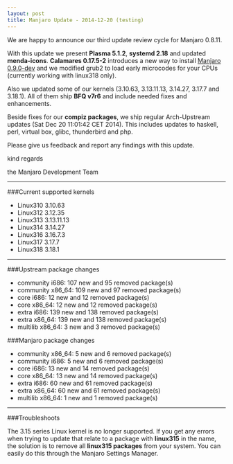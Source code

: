 ```yaml
---
layout: post
title: Manjaro Update - 2014-12-20 (testing)
---
```


We are happy to announce our third update review cycle for Manjaro 0.8.11.

With this update we present **Plasma 5.1.2**, **systemd 2.18** and updated **menda-icons**. **Calamares 0.17.5-2** introduces a new way to install [Manjaro 0.9.0-dev](http://sourceforge.net/projects/manjarotest/files/0.9.0/) and we modified grub2 to load early microcodes for your CPUs (currently working with linux318 only).

Also we updated some of our kernels (3.10.63, 3.13.11.13, 3.14.27, 3.17.7 and 3.18.1). All of them ship **BFQ v7r6** and include needed fixes and enhancements.

Beside fixes for our **compiz packages**, we ship regular Arch-Upstream updates (Sat Dec 20 11:01:42 CET 2014). This includes updates to haskell, perl, virtual box, glibc, thunderbird and php.

Please give us feedback and report any findings with this update.

kind regards

the Manjaro Development Team

----

###Current supported kernels

* Linux310 3.10.63
* Linux312 3.12.35
* Linux313 3.13.11.13
* Linux314 3.14.27
* Linux316 3.16.7.3
* Linux317 3.17.7
* Linux318 3.18.1

----

###Upstream package changes

* community i686:  107 new and 95 removed package(s)
* community x86_64:  109 new and 97 removed package(s)
* core i686:  12 new and 12 removed package(s)
* core x86_64:  12 new and 12 removed package(s)
* extra i686:  139 new and 138 removed package(s)
* extra x86_64:  139 new and 138 removed package(s)
* multilib x86_64:  3 new and 3 removed package(s)

###Manjaro package changes

* community x86_64:  5 new and 6 removed package(s)
* community i686:  5 new and 6 removed package(s)
* core i686:  13 new and 14 removed package(s)
* core x86_64:  13 new and 14 removed package(s)
* extra i686:  60 new and 61 removed package(s)
* extra x86_64:  60 new and 61 removed package(s)
* multilib x86_64:  1 new and 1 removed package(s)

----

###Troubleshoots

The 3.15 series Linux kernel is no longer supported. If you get any errors when trying to update that relate to a package with **linux315** in the name, the solution is to remove all **linux315 packages** from your system. You can easily do this through the Manjaro Settings Manager.
